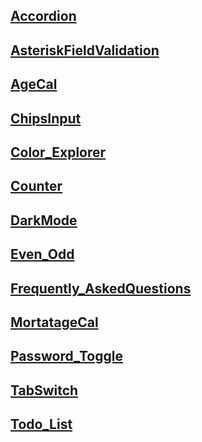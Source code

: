 ## [Accordion](https://namastedev.com/practice/accordion)

## [AsteriskFieldValidation](https://namastedev.com/practice/asterisk-field-validation)

## [AgeCal](https://namastedev.com/practice/age-calculator)

## [ChipsInput](https://namastedev.com/practice/chips-input)

## [Color_Explorer](https://namastedev.com/practice/color-explorer)

## [Counter](https://namastedev.com/practice/counter-using-react)

## [DarkMode](https://namastedev.com/practice/dark-mode)

## [Even_Odd](https://namastedev.com/practice/even-or-odd)

## [Frequently_AskedQuestions](https://namastedev.com/practice/frequently-asked-questions)

## [MortatageCal](https://namastedev.com/practice/mortgage-calculator)

## [Password_Toggle](https://namastedev.com/practice/toggle-password)

## [TabSwitch](https://namastedev.com/practice/tab-switcher)

## [Todo_List](https://namastedev.com/practice/todo-list)

